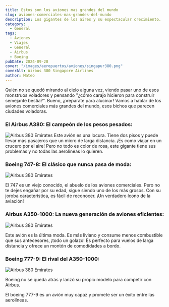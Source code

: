 ```yaml
---
title: Estos son los aviones mas grandes del mundo
slug: aviones-comerciales-mas-grandes-del-mundo
description: Los gigantes de los aires y su espectacular crecimiento.
category:
  - General
tags:
  - Aviones
  - Viajes
  - General
  - Airbus
  - Boeing
pubDate: 2024-09-28
cover: "/images/aeropuertos/aviones/singapur380.png"
coverAlt: Airbus 380 Singapore Airlines
author: Mateo
---
```


Quién no se quedó mirando al cielo alguna vez, viendo pasar uno de esos monstruos voladores y pensando "¿cómo carajo hicieron para construir semejante bestia?". Bueno, ¡preparate para alucinar! Vamos a hablar de los aviones comerciales más grandes del mundo, esos bichos que parecen ciudades voladoras.


### El Airbus A380: El campeón de los pesos pesados:
<img src="/images/aeropuertos/aviones/airbus-380.jpg" alt="Airbus 380 Emirates">
Este avión es una locura. Tiene dos pisos y puede llevar más pasajeros que un micro de larga distancia. ¡Es como viajar en un crucero por el aire!
Pero no todo es color de rosa, este gigante tiene sus problemas y no todas las aerolíneas lo quieren.

### Boeing 747-8: El clásico que nunca pasa de moda:
<img src="/images/aeropuertos/aviones/boeing-747.webp" alt="Airbus 380 Emirates">

El 747 es un viejo conocido, el abuelo de los aviones comerciales. Pero no te dejes engañar por su edad, sigue siendo uno de los más grosos.
Con su joroba característica, es fácil de reconocer. ¡Un verdadero ícono de la aviación!

### Airbus A350-1000: La nueva generación de aviones eficientes:
<img src="/images/aeropuertos/aviones/airbus350-qatar.png" alt="Airbus 380 Emirates">

Este avión es la última moda. Es más liviano y consume menos combustible que sus antecesores, ¡todo un golazo!
Es perfecto para vuelos de larga distancia y ofrece un montón de comodidades a bordo.

### Boeing 777-9: El rival del A350-1000:
<img src="/images/aeropuertos/aviones/boeing-777.jpg" alt="Airbus 380 Emirates">

Boeing no se queda atrás y lanzó su propio modelo para competir con Airbus.

El boeing 777-9 es un avión muy capaz y promete ser un éxito entre las aerolíneas.